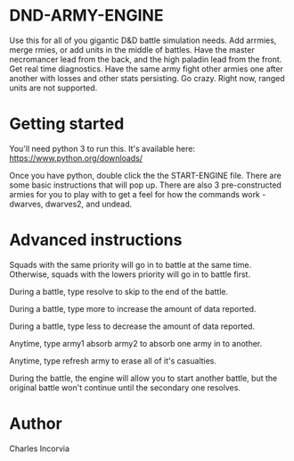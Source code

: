 # DND-ARMY-ENGINE

Use this for all of you gigantic D&D battle simulation needs. Add arrmies, merge rmies, or add units in the middle of battles.
Have the master necromancer lead from the back, and the high paladin lead from the front.
Get real time diagnostics.  Have the same army fight other armies one after another with losses and other stats persisting.  Go crazy.
Right now, ranged units are not supported.

# Getting started
You'll need python 3 to run this.  It's available here: https://www.python.org/downloads/

Once you have python, double click the the START-ENGINE file.  There are some basic instructions that will pop up.
There are also 3 pre-constructed armies for you to play with to get a feel for how the commands work - dwarves, dwarves2, and undead.

# Advanced instructions
Squads with the same priority will go in to battle at the same time.  Otherwise, squads with the lowers priority will go in to battle first.

During a battle, type resolve to skip to the end of the battle.

During a battle, type more to increase the amount of data reported.

During a battle, type less to decrease the amount of data reported.

Anytime, type army1 absorb army2 to absorb one army in to another.

Anytime, type refresh army to erase all of it's casualties.

During the battle, the engine will allow you to start another battle, but the original battle won't continue until the secondary one resolves.

# Author
Charles Incorvia

